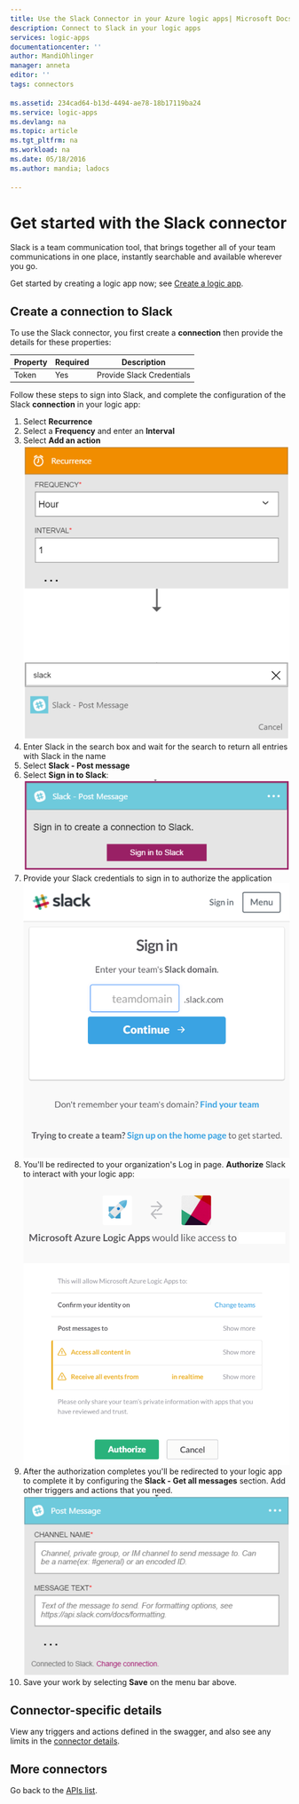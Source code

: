 ```yaml
---
title: Use the Slack Connector in your Azure logic apps| Microsoft Docs
description: Connect to Slack in your logic apps
services: logic-apps
documentationcenter: ''
author: MandiOhlinger
manager: anneta
editor: ''
tags: connectors

ms.assetid: 234cad64-b13d-4494-ae78-18b17119ba24
ms.service: logic-apps
ms.devlang: na
ms.topic: article
ms.tgt_pltfrm: na
ms.workload: na
ms.date: 05/18/2016
ms.author: mandia; ladocs

---
```

# Get started with the Slack connector
Slack is a team communication tool, that brings together all of your team communications in one place, instantly searchable and available wherever you go. 

Get started by creating a logic app now; see [Create a logic app](../logic-apps/quickstart-create-first-logic-app-workflow.md).

## Create a connection to Slack
To use the Slack connector, you first create a **connection** then provide the details for these properties: 

| Property | Required | Description |
| --- | --- | --- |
| Token |Yes |Provide Slack Credentials |

Follow these steps to sign into Slack, and complete the configuration of the Slack **connection** in your logic app:

1. Select **Recurrence**
2. Select a **Frequency** and enter an **Interval**
3. Select **Add an action**  
   ![Configure Slack][1]  
4. Enter Slack in the search box and wait for the search to return all entries with Slack in the name
5. Select **Slack - Post message**
6. Select **Sign in to Slack**:  
   ![Configure Slack][2]
7. Provide your Slack credentials to sign in to authorize the  application    
   ![Configure Slack][3]  
8. You'll be redirected to your organization's Log in page. **Authorize** Slack to interact with your logic app:      
   ![Configure Slack][5] 
9. After the authorization completes you'll be redirected to your logic app to complete it by configuring the **Slack - Get all messages** section. Add other triggers and actions that you need.  
   ![Configure Slack][6]
10. Save your work by selecting **Save** on the menu bar above.

## Connector-specific details

View any triggers and actions defined in the swagger, and also see any limits in the [connector details](/connectors/slack/).

## More connectors
Go back to the [APIs list](apis-list.md).

[1]: ./media/connectors-create-api-slack/connectionconfig1.png
[2]: ./media/connectors-create-api-slack/connectionconfig2.png 
[3]: ./media/connectors-create-api-slack/connectionconfig3.png
[4]: ./media/connectors-create-api-slack/connectionconfig4.png
[5]: ./media/connectors-create-api-slack/connectionconfig5.png
[6]: ./media/connectors-create-api-slack/connectionconfig6.png
